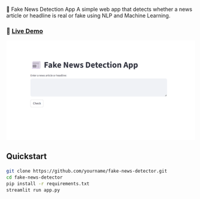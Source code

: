 📰 Fake News Detection App
A simple web app that detects whether a news article or headline is real or fake using NLP and Machine Learning.

### 🔗 [Live Demo](https://project-xtpggb5gkkk7kmvrbxjndm.streamlit.app)

![App Screenshot](FAKE-NEWS-DETECTION/Screenshot1.png)

## Quickstart
```bash
git clone https://github.com/yourname/fake-news-detector.git
cd fake-news-detector
pip install -r requirements.txt
streamlit run app.py
